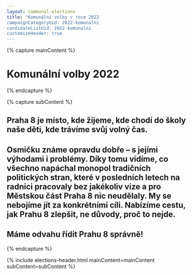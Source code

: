 ```yaml
---
layout: communal-elections
title: "Komunální volby v roce 2022
campaignCategoryUid: 2022-komunalni
candidateListUid: 2022-komunalni
customizeHeader: true
---
```


{% capture mainContent %}
  <h1 class="head-alt-lg md:head-alt-xl text-center">Komunální volby 2022</h1>
{% endcapture %}

{% capture subContent %}
  <h2 class="head-xs md:head-base mt-2 text-center"><strong>Praha 8 je místo, kde žijeme, kde chodí do školy naše děti, kde trávíme svůj volný čas.</strong></h2>
  <h2 class="head-xs md:head-base mt-2 text-center">Osmičku známe opravdu dobře – s jejími výhodami i problémy. Díky tomu vidíme, co všechno napáchal monopol tradičních politických stran, které v posledních letech na radnici pracovaly bez jakékoliv vize a pro Městskou část Praha 8 nic neudělaly. My se nebojíme jít za konkrétními cíli. Nabízíme cestu, jak Prahu 8 zlepšit, ne důvody, proč to nejde.</h2>
  <h2 class="head-xs md:head-base mt-2 text-center"><strong>Máme odvahu řídit Prahu 8 správně!</strong></h2>

{% endcapture %}

{% include elections-header.html mainContent=mainContent subContent=subContent %}
